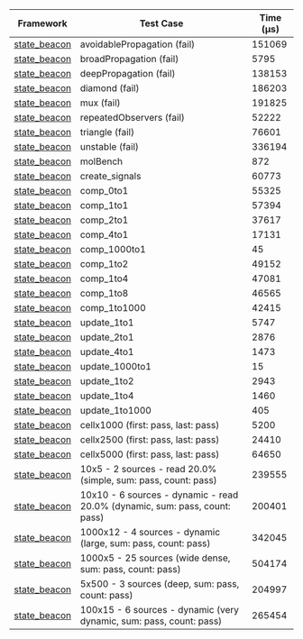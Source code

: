 | Framework | Test Case | Time (μs) |
| --- | --- | --- |
| [state_beacon](https://github.com/jinyus/dart_beacon) | avoidablePropagation (fail) | 151069 |
| [state_beacon](https://github.com/jinyus/dart_beacon) | broadPropagation (fail) | 5795 |
| [state_beacon](https://github.com/jinyus/dart_beacon) | deepPropagation (fail) | 138153 |
| [state_beacon](https://github.com/jinyus/dart_beacon) | diamond (fail) | 186203 |
| [state_beacon](https://github.com/jinyus/dart_beacon) | mux (fail) | 191825 |
| [state_beacon](https://github.com/jinyus/dart_beacon) | repeatedObservers (fail) | 52222 |
| [state_beacon](https://github.com/jinyus/dart_beacon) | triangle (fail) | 76601 |
| [state_beacon](https://github.com/jinyus/dart_beacon) | unstable (fail) | 336194 |
| [state_beacon](https://github.com/jinyus/dart_beacon) | molBench | 872 |
| [state_beacon](https://github.com/jinyus/dart_beacon) | create_signals | 60773 |
| [state_beacon](https://github.com/jinyus/dart_beacon) | comp_0to1 | 55325 |
| [state_beacon](https://github.com/jinyus/dart_beacon) | comp_1to1 | 57394 |
| [state_beacon](https://github.com/jinyus/dart_beacon) | comp_2to1 | 37617 |
| [state_beacon](https://github.com/jinyus/dart_beacon) | comp_4to1 | 17131 |
| [state_beacon](https://github.com/jinyus/dart_beacon) | comp_1000to1 | 45 |
| [state_beacon](https://github.com/jinyus/dart_beacon) | comp_1to2 | 49152 |
| [state_beacon](https://github.com/jinyus/dart_beacon) | comp_1to4 | 47081 |
| [state_beacon](https://github.com/jinyus/dart_beacon) | comp_1to8 | 46565 |
| [state_beacon](https://github.com/jinyus/dart_beacon) | comp_1to1000 | 42415 |
| [state_beacon](https://github.com/jinyus/dart_beacon) | update_1to1 | 5747 |
| [state_beacon](https://github.com/jinyus/dart_beacon) | update_2to1 | 2876 |
| [state_beacon](https://github.com/jinyus/dart_beacon) | update_4to1 | 1473 |
| [state_beacon](https://github.com/jinyus/dart_beacon) | update_1000to1 | 15 |
| [state_beacon](https://github.com/jinyus/dart_beacon) | update_1to2 | 2943 |
| [state_beacon](https://github.com/jinyus/dart_beacon) | update_1to4 | 1460 |
| [state_beacon](https://github.com/jinyus/dart_beacon) | update_1to1000 | 405 |
| [state_beacon](https://github.com/jinyus/dart_beacon) | cellx1000 (first: pass, last: pass) | 5200 |
| [state_beacon](https://github.com/jinyus/dart_beacon) | cellx2500 (first: pass, last: pass) | 24410 |
| [state_beacon](https://github.com/jinyus/dart_beacon) | cellx5000 (first: pass, last: pass) | 64650 |
| [state_beacon](https://github.com/jinyus/dart_beacon) | 10x5 - 2 sources - read 20.0% (simple, sum: pass, count: pass) | 239555 |
| [state_beacon](https://github.com/jinyus/dart_beacon) | 10x10 - 6 sources - dynamic - read 20.0% (dynamic, sum: pass, count: pass) | 200401 |
| [state_beacon](https://github.com/jinyus/dart_beacon) | 1000x12 - 4 sources - dynamic (large, sum: pass, count: pass) | 342045 |
| [state_beacon](https://github.com/jinyus/dart_beacon) | 1000x5 - 25 sources (wide dense, sum: pass, count: pass) | 504174 |
| [state_beacon](https://github.com/jinyus/dart_beacon) | 5x500 - 3 sources (deep, sum: pass, count: pass) | 204997 |
| [state_beacon](https://github.com/jinyus/dart_beacon) | 100x15 - 6 sources - dynamic (very dynamic, sum: pass, count: pass) | 265454 |
